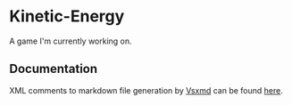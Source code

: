 # Kinetic-Energy
A game I'm currently working on.

## Documentation
XML comments to markdown file generation by [Vsxmd](https://github.com/lijunle/Vsxmd)
can be found [here](Documentation/Assembly-CSharp.md).
